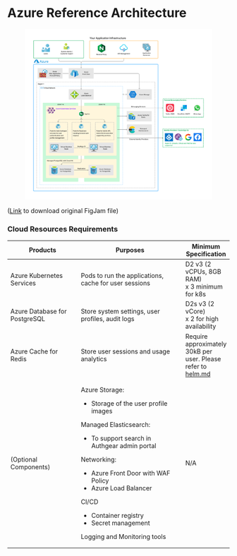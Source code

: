# Azure Reference Architecture

<figure><img src="../../.gitbook/assets/authgear-infra-azure.png" alt=""><figcaption></figcaption></figure>

([Link](https://oursky.notion.site/Authgear-Reference-Architecture-Public-Page-099f15d621784f9299c86a6dcf55bade) to download original FigJam file)

### Cloud Resources Requirements

<table data-full-width="false"><thead><tr><th width="188">Products</th><th width="309">Purposes</th><th>Minimum Specification</th></tr></thead><tbody><tr><td>Azure Kubernetes Services</td><td>Pods to run the applications, cache for user sessions</td><td>D2 v3 (2 vCPUs, 8GB RAM)<br>x 3 minimum for k8s</td></tr><tr><td>Azure Database for PostgreSQL</td><td>Store system settings, user profiles, audit logs</td><td>D2s v3 (2 vCore)<br>x 2 for high availability</td></tr><tr><td>Azure Cache for Redis</td><td>Store user sessions and usage analytics</td><td>Require approximately 30kB per user. Please refer to <a data-mention href="../helm.md">helm.md</a></td></tr><tr><td>(Optional Components)</td><td><p>Azure Storage:</p><ul><li>Storage of the user profile images</li></ul><p>Managed Elasticsearch:</p><ul><li>To support search in Authgear admin portal</li></ul><p>Networking:</p><ul><li>Azure Front Door with WAF Policy</li><li>Azure Load Balancer</li></ul><p>CI/CD</p><ul><li>Container registry</li><li>Secret management</li></ul><p>Logging and Monitoring tools</p></td><td>N/A</td></tr></tbody></table>
